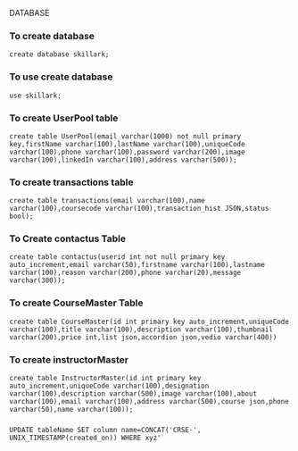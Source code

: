 DATABASE
### To create database 
```
create database skillark;
```
### To use create database
```
use skillark;
```

### To create UserPool table
```
create table UserPool(email varchar(1000) not null primary key,firstName varchar(100),lastName varchar(100),uniqueCode varchar(100),phone varchar(100),password varchar(200),image varchar(100),linkedIn varchar(100),address varchar(500));
```
### To create  transactions table
```
create table transactions(email varchar(100),name varchar(100),coursecode varchar(100),transaction_hist JSON,status bool);
```
### To Create contactus Table
```
create table contactus(userid int not null primary key auto_increment,email varchar(50),firstname varchar(100),lastname varchar(100),reason varchar(200),phone varchar(20),message varchar(300));
```
### To create CourseMaster Table
```
create table CourseMaster(id int primary key auto_increment,uniqueCode varchar(100),title varchar(100),description varchar(100),thumbnail varchar(200),price int,list json,accordion json,vedio varchar(400))
```

### To create instructorMaster 
```
create table InstructorMaster(id int primary key auto_increment,uniqueCode varchar(100),designation varchar(100),description varchar(500),image varchar(100),about varchar(100),email varchar(100),address varchar(500),course json,phone varchar(50),name varchar(100));
```

###
```
UPDATE tableName SET column name=CONCAT('CRSE-', UNIX_TIMESTAMP(created_on)) WHERE xyz'
```